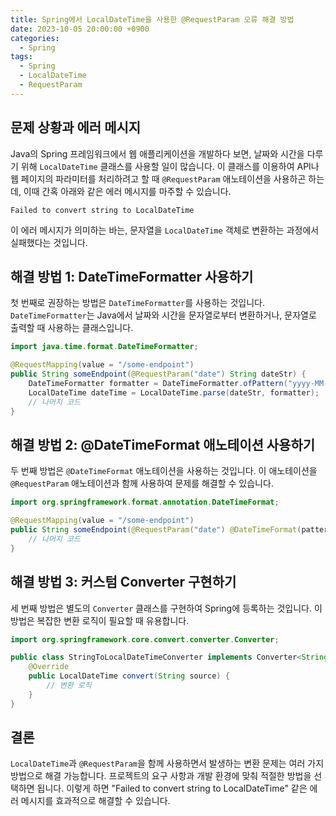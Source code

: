 ```yaml
---
title: Spring에서 LocalDateTime을 사용한 @RequestParam 오류 해결 방법
date: 2023-10-05 20:00:00 +0900
categories:
  - Spring
tags:
  - Spring
  - LocalDateTime
  - RequestParam
---
```

## 문제 상황과 에러 메시지

Java의 Spring 프레임워크에서 웹 애플리케이션을 개발하다 보면, 날짜와 시간을 다루기 위해 `LocalDateTime` 클래스를 사용할 일이 많습니다. 이 클래스를 이용하여 API나 웹 페이지의 파라미터를 처리하려고 할 때 `@RequestParam` 애노테이션을 사용하곤 하는데, 이때 간혹 아래와 같은 에러 메시지를 마주할 수 있습니다.

```plaintext
Failed to convert string to LocalDateTime
```

이 에러 메시지가 의미하는 바는, 문자열을 `LocalDateTime` 객체로 변환하는 과정에서 실패했다는 것입니다.

## 해결 방법 1: DateTimeFormatter 사용하기

첫 번째로 권장하는 방법은 `DateTimeFormatter`를 사용하는 것입니다. `DateTimeFormatter`는 Java에서 날짜와 시간을 문자열로부터 변환하거나, 문자열로 출력할 때 사용하는 클래스입니다.

```java
import java.time.format.DateTimeFormatter;

@RequestMapping(value = "/some-endpoint")
public String someEndpoint(@RequestParam("date") String dateStr) {
    DateTimeFormatter formatter = DateTimeFormatter.ofPattern("yyyy-MM-dd HH:mm:ss");
    LocalDateTime dateTime = LocalDateTime.parse(dateStr, formatter);
    // 나머지 코드
}
```

## 해결 방법 2: @DateTimeFormat 애노테이션 사용하기

두 번째 방법은 `@DateTimeFormat` 애노테이션을 사용하는 것입니다. 이 애노테이션을 `@RequestParam` 애노테이션과 함께 사용하여 문제를 해결할 수 있습니다.

```java
import org.springframework.format.annotation.DateTimeFormat;

@RequestMapping(value = "/some-endpoint")
public String someEndpoint(@RequestParam("date") @DateTimeFormat(pattern = "yyyy-MM-dd HH:mm:ss") LocalDateTime date) {
    // 나머지 코드
}
```

## 해결 방법 3: 커스텀 Converter 구현하기

세 번째 방법은 별도의 `Converter` 클래스를 구현하여 Spring에 등록하는 것입니다. 이 방법은 복잡한 변환 로직이 필요할 때 유용합니다.

```java
import org.springframework.core.convert.converter.Converter;

public class StringToLocalDateTimeConverter implements Converter<String, LocalDateTime> {
    @Override
    public LocalDateTime convert(String source) {
        // 변환 로직
    }
}
```

## 결론

`LocalDateTime`과 `@RequestParam`을 함께 사용하면서 발생하는 변환 문제는 여러 가지 방법으로 해결 가능합니다. 프로젝트의 요구 사항과 개발 환경에 맞춰 적절한 방법을 선택하면 됩니다. 이렇게 하면 "Failed to convert string to LocalDateTime" 같은 에러 메시지를 효과적으로 해결할 수 있습니다.